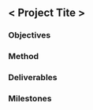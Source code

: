 ## < Project Tite >

<!-- insert a 1 sentence summary  -->

### Objectives

<!-- in this section describe the overall goals in terms of what you will learn and the problem you will solve. this should be 2-5 sentences, it can be bullet points/numbered or a paragraph  -->

### Method

 <!-- describe what you will do , will it be research, write & present? will there be something you build? will you do experiments?-->

### Deliverables

<!-- list what your project will produce with target deadlines for each-->  

### Milestones

